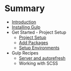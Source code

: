 # Summary

* [Introduction](README.md)
* [Installing Gulp](installing_gulp.md)
* Get Started - Project Setup
   * [Project Setup](project_setup.md)
   * [Add Packages](add_packages.md)
   * [Setup Environments](setup_environments.md)
* Gulp Recipes
   * [Server and autorefresh](server_and_autorefresh.md)
   * Working with SCSS

